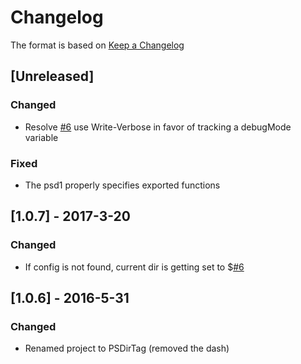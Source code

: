# Changelog

The format is based on [Keep a Changelog](http://keepachangelog.com/en/1.0.0/)

## [Unreleased]
### Changed
- Resolve [#6](https://github.com/wtjones/PSDirTag/issues/6) use Write-Verbose in favor of tracking a debugMode variable
### Fixed
- The psd1 properly specifies exported functions

## [1.0.7] - 2017-3-20
### Changed
- If config is not found, current dir is getting set to $[#6](https://github.com/wtjones/PSDirTag/issues/6)

## [1.0.6] - 2016-5-31
### Changed
- Renamed project to PSDirTag (removed the dash)